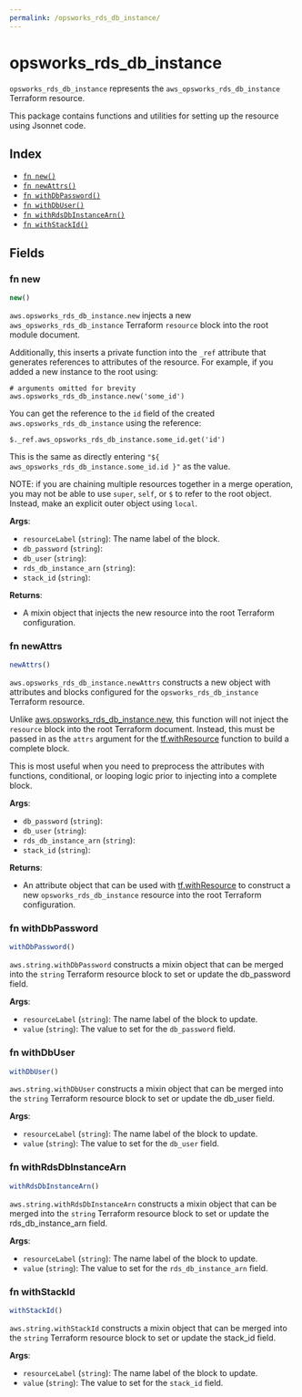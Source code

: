 ```yaml
---
permalink: /opsworks_rds_db_instance/
---
```


# opsworks_rds_db_instance

`opsworks_rds_db_instance` represents the `aws_opsworks_rds_db_instance` Terraform resource.



This package contains functions and utilities for setting up the resource using Jsonnet code.


## Index

* [`fn new()`](#fn-new)
* [`fn newAttrs()`](#fn-newattrs)
* [`fn withDbPassword()`](#fn-withdbpassword)
* [`fn withDbUser()`](#fn-withdbuser)
* [`fn withRdsDbInstanceArn()`](#fn-withrdsdbinstancearn)
* [`fn withStackId()`](#fn-withstackid)

## Fields

### fn new

```ts
new()
```


`aws.opsworks_rds_db_instance.new` injects a new `aws_opsworks_rds_db_instance` Terraform `resource`
block into the root module document.

Additionally, this inserts a private function into the `_ref` attribute that generates references to attributes of the
resource. For example, if you added a new instance to the root using:

    # arguments omitted for brevity
    aws.opsworks_rds_db_instance.new('some_id')

You can get the reference to the `id` field of the created `aws.opsworks_rds_db_instance` using the reference:

    $._ref.aws_opsworks_rds_db_instance.some_id.get('id')

This is the same as directly entering `"${ aws_opsworks_rds_db_instance.some_id.id }"` as the value.

NOTE: if you are chaining multiple resources together in a merge operation, you may not be able to use `super`, `self`,
or `$` to refer to the root object. Instead, make an explicit outer object using `local`.

**Args**:
  - `resourceLabel` (`string`): The name label of the block.
  - `db_password` (`string`): 
  - `db_user` (`string`): 
  - `rds_db_instance_arn` (`string`): 
  - `stack_id` (`string`): 

**Returns**:
- A mixin object that injects the new resource into the root Terraform configuration.


### fn newAttrs

```ts
newAttrs()
```


`aws.opsworks_rds_db_instance.newAttrs` constructs a new object with attributes and blocks configured for the `opsworks_rds_db_instance`
Terraform resource.

Unlike [aws.opsworks_rds_db_instance.new](#fn-new), this function will not inject the `resource`
block into the root Terraform document. Instead, this must be passed in as the `attrs` argument for the
[tf.withResource](https://github.com/tf-libsonnet/core/tree/main/docs#fn-withresource) function to build a complete block.

This is most useful when you need to preprocess the attributes with functions, conditional, or looping logic prior to
injecting into a complete block.

**Args**:
  - `db_password` (`string`): 
  - `db_user` (`string`): 
  - `rds_db_instance_arn` (`string`): 
  - `stack_id` (`string`): 

**Returns**:
  - An attribute object that can be used with [tf.withResource](https://github.com/tf-libsonnet/core/tree/main/docs#fn-withresource) to construct a new `opsworks_rds_db_instance` resource into the root Terraform configuration.


### fn withDbPassword

```ts
withDbPassword()
```

`aws.string.withDbPassword` constructs a mixin object that can be merged into the `string`
Terraform resource block to set or update the db_password field.



**Args**:
  - `resourceLabel` (`string`): The name label of the block to update.
  - `value` (`string`): The value to set for the `db_password` field.


### fn withDbUser

```ts
withDbUser()
```

`aws.string.withDbUser` constructs a mixin object that can be merged into the `string`
Terraform resource block to set or update the db_user field.



**Args**:
  - `resourceLabel` (`string`): The name label of the block to update.
  - `value` (`string`): The value to set for the `db_user` field.


### fn withRdsDbInstanceArn

```ts
withRdsDbInstanceArn()
```

`aws.string.withRdsDbInstanceArn` constructs a mixin object that can be merged into the `string`
Terraform resource block to set or update the rds_db_instance_arn field.



**Args**:
  - `resourceLabel` (`string`): The name label of the block to update.
  - `value` (`string`): The value to set for the `rds_db_instance_arn` field.


### fn withStackId

```ts
withStackId()
```

`aws.string.withStackId` constructs a mixin object that can be merged into the `string`
Terraform resource block to set or update the stack_id field.



**Args**:
  - `resourceLabel` (`string`): The name label of the block to update.
  - `value` (`string`): The value to set for the `stack_id` field.
